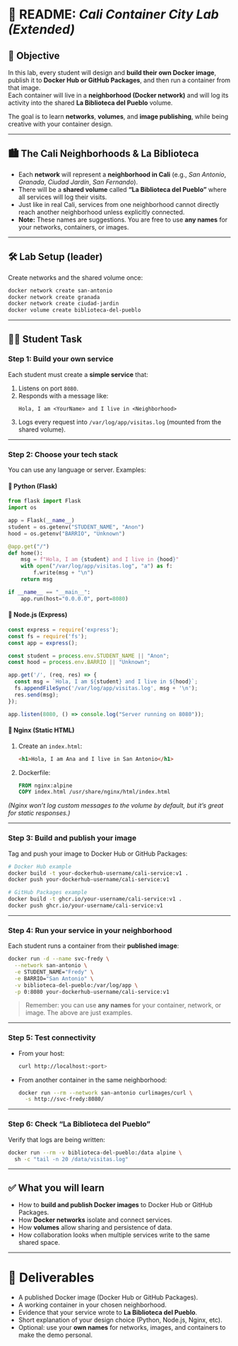 # 📘 README: *Cali Container City Lab (Extended)*

## 🎯 Objective
In this lab, every student will design and **build their own Docker image**, publish it to **Docker Hub or GitHub Packages**, and then run a container from that image.  
Each container will live in a **neighborhood (Docker network)** and will log its activity into the shared **La Biblioteca del Pueblo** volume.

The goal is to learn **networks**, **volumes**, and **image publishing**, while being creative with your container design.

---

## 🏙️ The Cali Neighborhoods & La Biblioteca
- Each **network** will represent a **neighborhood in Cali** (e.g., *San Antonio*, *Granada*, *Ciudad Jardín*, *San Fernando*).  
- There will be a **shared volume** called **“La Biblioteca del Pueblo”** where all services will log their visits.  
- Just like in real Cali, services from one neighborhood cannot directly reach another neighborhood unless explicitly connected.  
- **Note:** These names are suggestions. You are free to use **any names** for your networks, containers, or images.  

---

## 🛠️ Lab Setup (leader)
Create networks and the shared volume once:

```bash
docker network create san-antonio
docker network create granada
docker network create ciudad-jardin
docker volume create biblioteca-del-pueblo
```

---

## 👩‍💻 Student Task

### Step 1: Build your own service
Each student must create a **simple service** that:
1. Listens on port `8080`.  
2. Responds with a message like:  
   ```
   Hola, I am <YourName> and I live in <Neighborhood>
   ```  
3. Logs every request into `/var/log/app/visitas.log` (mounted from the shared volume).  

---

### Step 2: Choose your tech stack
You can use any language or server. Examples:

#### 🔹 Python (Flask)
```python
from flask import Flask
import os

app = Flask(__name__)
student = os.getenv("STUDENT_NAME", "Anon")
hood = os.getenv("BARRIO", "Unknown")

@app.get("/")
def home():
    msg = f"Hola, I am {student} and I live in {hood}"
    with open("/var/log/app/visitas.log", "a") as f:
        f.write(msg + "\n")
    return msg

if __name__ == "__main__":
    app.run(host="0.0.0.0", port=8080)
```

#### 🔹 Node.js (Express)
```javascript
const express = require('express');
const fs = require('fs');
const app = express();

const student = process.env.STUDENT_NAME || "Anon";
const hood = process.env.BARRIO || "Unknown";

app.get('/', (req, res) => {
  const msg = `Hola, I am ${student} and I live in ${hood}`;
  fs.appendFileSync('/var/log/app/visitas.log', msg + '\n');
  res.send(msg);
});

app.listen(8080, () => console.log("Server running on 8080"));
```

#### 🔹 Nginx (Static HTML)
1. Create an `index.html`:
   ```html
   <h1>Hola, I am Ana and I live in San Antonio</h1>
   ```
2. Dockerfile:
   ```Dockerfile
   FROM nginx:alpine
   COPY index.html /usr/share/nginx/html/index.html
   ```

*(Nginx won’t log custom messages to the volume by default, but it’s great for static responses.)*

---

### Step 3: Build and publish your image
Tag and push your image to Docker Hub or GitHub Packages:

```bash
# Docker Hub example
docker build -t your-dockerhub-username/cali-service:v1 .
docker push your-dockerhub-username/cali-service:v1

# GitHub Packages example
docker build -t ghcr.io/your-username/cali-service:v1 .
docker push ghcr.io/your-username/cali-service:v1
```

---

### Step 4: Run your service in your neighborhood
Each student runs a container from their **published image**:

```bash
docker run -d --name svc-fredy \
  --network san-antonio \
  -e STUDENT_NAME="Fredy" \
  -e BARRIO="San Antonio" \
  -v biblioteca-del-pueblo:/var/log/app \
  -p 0:8080 your-dockerhub-username/cali-service:v1
```

> Remember: you can use **any names** for your container, network, or image. The above are just examples.

---

### Step 5: Test connectivity
- From your host:
  ```bash
  curl http://localhost:<port>
  ```
- From another container in the same neighborhood:
  ```bash
  docker run --rm --network san-antonio curlimages/curl \
    -s http://svc-fredy:8080/
  ```

---

### Step 6: Check “La Biblioteca del Pueblo”
Verify that logs are being written:

```bash
docker run --rm -v biblioteca-del-pueblo:/data alpine \
  sh -c "tail -n 20 /data/visitas.log"
```

---

## ✅ What you will learn
- How to **build and publish Docker images** to Docker Hub or GitHub Packages.  
- How **Docker networks** isolate and connect services.  
- How **volumes** allow sharing and persistence of data.  
- How collaboration looks when multiple services write to the same shared space.  

---

# 📌 Deliverables
- A published Docker image (Docker Hub or GitHub Packages).  
- A working container in your chosen neighborhood.  
- Evidence that your service wrote to **La Biblioteca del Pueblo**.  
- Short explanation of your design choice (Python, Node.js, Nginx, etc).  
- Optional: use your **own names** for networks, images, and containers to make the demo personal.  
